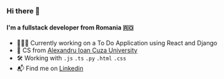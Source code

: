 ### Hi there 👋


#### I'm a fullstack developer from Romania 🇷🇴


- 🧑🏻‍💻 Currently working on a To Do Application using React and Django
- 🏫 CS from [Alexandru Ioan Cuza University](https://www.uaic.ro/en/)
- 🛠 Working with `.js` `.ts` `.py` `.html` `.css`
- 📬 Find me on [Linkedin](https://www.linkedin.com/in/bernardpirlea/)
